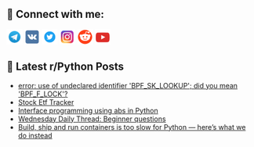 ## 🔎 Connect with me:
[<img src="https://github.com/bullbesh/bullbesh/blob/main/images/Telegram.png" width="32" height="32" />](https://t.me/bullbesh)
[<img src="https://github.com/bullbesh/bullbesh/blob/main/images/VK.png" width="32" height="32" />](https://vk.com/bullbesh)
[<img src="https://github.com/bullbesh/bullbesh/blob/main/images/Twitter.png" width="32" height="32" />](https://twitter.com/bullbesh1)
[<img src="https://github.com/bullbesh/bullbesh/blob/main/images/Instagram.png" width="32" height="32" />](https://www.instagram.com/bullbesh)
[<img src="https://github.com/bullbesh/bullbesh/blob/main/images/Reddit.png" width="32" height="32" />](https://www.reddit.com/user/bullbesh)
[<img src="https://github.com/bullbesh/bullbesh/blob/main/images/YouTube.png" width="32" height="32" />](https://www.youtube.com/channel/UCtfjRs6uzgq5mfm8S06WTcg)

## 📕 Latest r/Python Posts
<!-- BLOG-POST-LIST:START -->
- [error: use of undeclared identifier &#39;BPF_SK_LOOKUP&#39;; did you mean &#39;BPF_F_LOCK&#39;?](https://www.reddit.com/r/Python/comments/1h0ukew/error_use_of_undeclared_identifier_bpf_sk_lookup/)
- [Stock Etf Tracker](https://www.reddit.com/r/Python/comments/1h0tr0k/stock_etf_tracker/)
- [Interface programming using abs in Python](https://www.reddit.com/r/Python/comments/1h0rkmn/interface_programming_using_abs_in_python/)
- [Wednesday Daily Thread: Beginner questions](https://www.reddit.com/r/Python/comments/1h0qsi6/wednesday_daily_thread_beginner_questions/)
- [Build, ship and run containers is too slow for Python — here’s what we do instead](https://www.reddit.com/r/Python/comments/1h0qd22/build_ship_and_run_containers_is_too_slow_for/)
<!-- BLOG-POST-LIST:END -->
